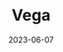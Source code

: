 ---
type: star
title: "Vega"
constellation: Lyra
date: 2023-06-07
hashtag: vega
tags:
  - alpha
  - star
  - Lyra
  - Summer Triangle
---